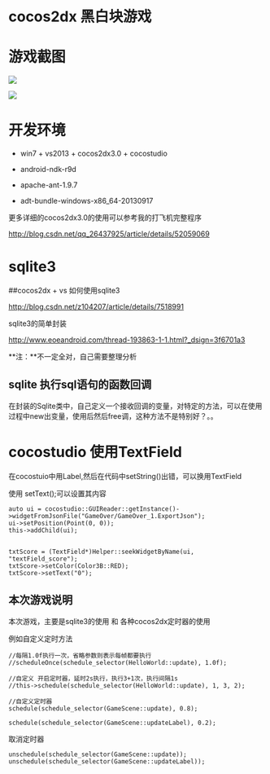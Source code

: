 
cocos2dx 黑白块游戏
===
# 游戏截图
![](http://i.imgur.com/uag77ib.png)

![](http://i.imgur.com/txL6NS5.png)

开发环境
===
* win7 + vs2013 + cocos2dx3.0 + cocostudio

* android-ndk-r9d

* apache-ant-1.9.7

* adt-bundle-windows-x86_64-20130917

更多详细的cocos2dx3.0的使用可以参考我的打飞机完整程序

http://blog.csdn.net/qq_26437925/article/details/52059069


sqlite3
===

##cocos2dx + vs 如何使用sqlite3

http://blog.csdn.net/z104207/article/details/7518991

sqlite3的简单封装

http://www.eoeandroid.com/thread-193863-1-1.html?_dsign=3f6701a3


**注：**不一定全对，自己需要整理分析


## sqlite 执行sql语句的函数回调

在封装的Sqlite类中，自己定义一个接收回调的变量，对特定的方法，可以在使用过程中new出变量，使用后然后free调，这种方法不是特别好？。。


cocostudio 使用TextField
===
在cocostuio中用Label,然后在代码中setString()出错，可以换用TextField

使用 setText();可以设置其内容

```
auto ui = cocostudio::GUIReader::getInstance()->widgetFromJsonFile("GameOver/GameOver_1.ExportJson");
ui->setPosition(Point(0, 0));
this->addChild(ui);


txtScore = (TextField*)Helper::seekWidgetByName(ui, "textField_score");
txtScore->setColor(Color3B::RED);
txtScore->setText("0");
```

## 本次游戏说明

本次游戏，主要是sqlite3的使用 和 各种cocos2dx定时器的使用

例如自定义定时方法

```
//每隔1.0f执行一次，省略参数则表示每帧都要执行
//scheduleOnce(schedule_selector(HelloWorld::update), 1.0f); 

//自定义 开启定时器，延时2s执行，执行3+1次，执行间隔1s
//this->schedule(schedule_selector(HelloWorld::update), 1, 3, 2);

//自定义定时器
schedule(schedule_selector(GameScene::update), 0.8);

schedule(schedule_selector(GameScene::updateLabel), 0.2);
```

取消定时器
```
unschedule(schedule_selector(GameScene::update));
unschedule(schedule_selector(GameScene::updateLabel));
```